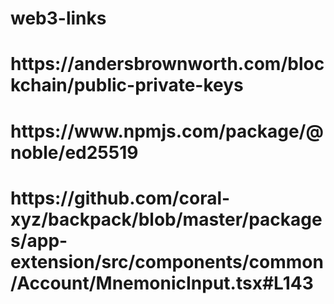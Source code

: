 # web3-links

<h1>https://andersbrownworth.com/blockchain/public-private-keys</h1>
<h1>https://www.npmjs.com/package/@noble/ed25519</h1>
<h1>https://github.com/coral-xyz/backpack/blob/master/packages/app-extension/src/components/common/Account/MnemonicInput.tsx#L143</h1>
